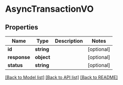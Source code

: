 # AsyncTransactionVO

## Properties
Name | Type | Description | Notes
------------ | ------------- | ------------- | -------------
**id** | **string** |  | [optional] 
**response** | **object** |  | [optional] 
**status** | **string** |  | [optional] 

[[Back to Model list]](../README.md#documentation-for-models) [[Back to API list]](../README.md#documentation-for-api-endpoints) [[Back to README]](../README.md)


